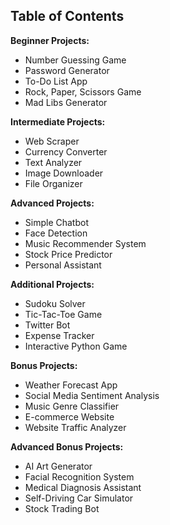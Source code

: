 ## Table of Contents

**Beginner Projects:**
* Number Guessing Game
* Password Generator
* To-Do List App
* Rock, Paper, Scissors Game
* Mad Libs Generator

**Intermediate Projects:**
* Web Scraper
* Currency Converter
* Text Analyzer
* Image Downloader
* File Organizer

**Advanced Projects:**
* Simple Chatbot
* Face Detection
* Music Recommender System
* Stock Price Predictor
* Personal Assistant

**Additional Projects:**
* Sudoku Solver
* Tic-Tac-Toe Game
* Twitter Bot
* Expense Tracker
* Interactive Python Game

**Bonus Projects:**
* Weather Forecast App
* Social Media Sentiment Analysis
* Music Genre Classifier
* E-commerce Website
* Website Traffic Analyzer

**Advanced Bonus Projects:**
* AI Art Generator
* Facial Recognition System
* Medical Diagnosis Assistant
* Self-Driving Car Simulator
* Stock Trading Bot
